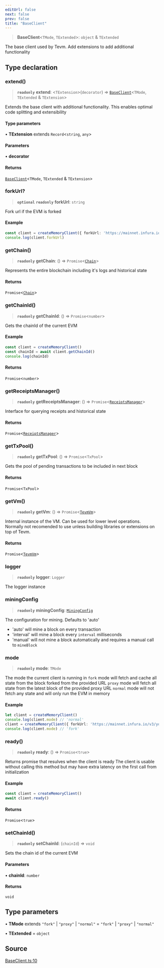 ```yaml
---
editUrl: false
next: false
prev: false
title: "BaseClient"
---
```


> **BaseClient**\<`TMode`, `TExtended`\>: `object` & `TExtended`

The base client used by Tevm. Add extensions to add additional functionality

## Type declaration

### extend()

> **`readonly`** **extend**: \<`TExtension`\>(`decorator`) => [`BaseClient`](/reference/tevm/base-client/type-aliases/baseclient/)\<`TMode`, `TExtended` & `TExtension`\>

Extends the base client with additional functionality. This enables optimal code splitting
and extensibility

#### Type parameters

• **TExtension** extends `Record`\<`string`, `any`\>

#### Parameters

• **decorator**

#### Returns

[`BaseClient`](/reference/tevm/base-client/type-aliases/baseclient/)\<`TMode`, `TExtended` & `TExtension`\>

### forkUrl?

> **`optional`** **`readonly`** **forkUrl**: `string`

Fork url if the EVM is forked

#### Example

```ts
const client = createMemoryClient({ forkUrl: 'https://mainnet.infura.io/v3/your-api-key' })
console.log(client.forkUrl)
```

### getChain()

> **`readonly`** **getChain**: () => `Promise`\<[`Chain`](/reference/blockchain/classes/chain/)\>

Represents the entire blockchain including it's logs and historical state

#### Returns

`Promise`\<[`Chain`](/reference/blockchain/classes/chain/)\>

### getChainId()

> **`readonly`** **getChainId**: () => `Promise`\<`number`\>

Gets the chainId of the current EVM

#### Example

```ts
const client = createMemoryClient()
const chainId = await client.getChainId()
console.log(chainId)
```

#### Returns

`Promise`\<`number`\>

### getReceiptsManager()

> **`readonly`** **getReceiptsManager**: () => `Promise`\<[`ReceiptsManager`](/reference/blockchain/classes/receiptsmanager/)\>

Interface for querying receipts and historical state

#### Returns

`Promise`\<[`ReceiptsManager`](/reference/blockchain/classes/receiptsmanager/)\>

### getTxPool()

> **`readonly`** **getTxPool**: () => `Promise`\<`TxPool`\>

Gets the pool of pending transactions to be included in next block

#### Returns

`Promise`\<`TxPool`\>

### getVm()

> **`readonly`** **getVm**: () => `Promise`\<[`TevmVm`](/reference/vm/classes/tevmvm/)\>

Internal instance of the VM. Can be used for lower level operations.
Normally not recomended to use unless building libraries or extensions
on top of Tevm.

#### Returns

`Promise`\<[`TevmVm`](/reference/vm/classes/tevmvm/)\>

### logger

> **`readonly`** **logger**: `Logger`

The logger instance

### miningConfig

> **`readonly`** **miningConfig**: [`MiningConfig`](/reference/tevm/base-client/type-aliases/miningconfig/)

The configuration for mining. Defaults to 'auto'
- 'auto' will mine a block on every transaction
- 'interval' will mine a block every `interval` milliseconds
- 'manual' will not mine a block automatically and requires a manual call to `mineBlock`

### mode

> **`readonly`** **mode**: `TMode`

The mode the current client is running in
`fork` mode will fetch and cache all state from the block forked from the provided URL
`proxy` mode will fetch all state from the latest block of the provided proxy URL
`normal` mode will not fetch any state and will only run the EVM in memory

#### Example

```ts
let client = createMemoryClient()
console.log(client.mode) // 'normal'
client = createMemoryClient({ forkUrl: 'https://mainnet.infura.io/v3/your-api-key' })
console.log(client.mode) // 'fork'
```

### ready()

> **`readonly`** **ready**: () => `Promise`\<`true`\>

Returns promise that resulves when the client is ready
The client is usable without calling this method but may
have extra latency on the first call from initialization

#### Example

```ts
const client = createMemoryClient()
await client.ready()
```

#### Returns

`Promise`\<`true`\>

### setChainId()

> **`readonly`** **setChainId**: (`chainId`) => `void`

Sets the chain id of the current EVM

#### Parameters

• **chainId**: `number`

#### Returns

`void`

## Type parameters

• **TMode** extends `"fork"` \| `"proxy"` \| `"normal"` = `"fork"` \| `"proxy"` \| `"normal"`

• **TExtended** = `object`

## Source

[BaseClient.ts:10](https://github.com/evmts/tevm-monorepo/blob/main/packages/base-client/src/BaseClient.ts#L10)
